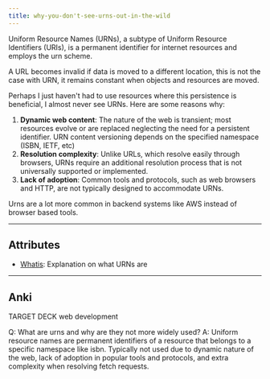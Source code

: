 ```yaml
---
title: why-you-don't-see-urns-out-in-the-wild
---
```

Uniform Resource Names (URNs), a subtype of Uniform Resource Identifiers (URIs), is a permanent identifier for internet resources and employs the urn scheme. 

A URL becomes invalid if data is moved to a different location, this is not the case with URN, it remains constant when objects and resources are moved.

Perhaps I just haven't had to use resources where this persistence is beneficial, I almost never see URNs. Here are some reasons why:
1. **Dynamic web content**: The nature of the web is transient; most resources evolve or are replaced neglecting the need for a persistent identifier. URN content versioning depends on the specified namespace (ISBN, IETF, etc)
2. **Resolution complexity**: Unlike URLs, which resolve easily through browsers, URNs require an additional resolution process that is not universally supported or implemented.
3. **Lack of adoption**: Common tools and protocols, such as web browsers and HTTP, are not typically designed to accommodate URNs.

Urns are a lot more common in backend systems like AWS instead of browser based tools.

---
## Attributes
- [Whatis](https://www.techtarget.com/whatis/definition/URN-Uniform-Resource-Name): Explanation on what URNs are

----
## Anki

TARGET DECK
web development

Q: What are urns and why are they not more widely used?
A: Uniform resource names are permanent identifiers of a resource that belongs to a specific namespace like isbn. Typically not used due to dynamic nature of the web, lack of adoption in popular tools and protocols, and extra complexity when resolving fetch requests.
<!--ID: 1699898456754-->
